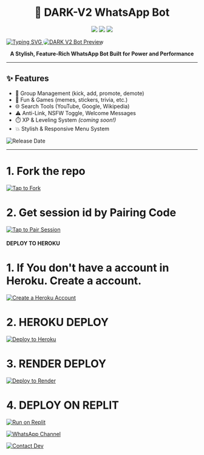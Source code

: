<h1 align="center">🚀 DARK-V2 WhatsApp Bot</h1>

<p align="center">
  <img src="https://img.shields.io/badge/Powerful-Bot-blueviolet?style=for-the-badge" />
  <img src="https://img.shields.io/badge/Status-Active-brightgreen?style=for-the-badge" />
  <img src="https://img.shields.io/github/stars/yourusername/DARK-V2?style=for-the-badge" />
</p>

<a href="https://git.io/typing-svg">
  <img src="https://readme-typing-svg.demolab.com?font=Black+Ops+One&size=50&pause=1000&color=red&center=true&width=910&height=100&lines=DARK+V2+BOT+%3BKEEP+USING+OUR+BOT" alt="Typing SVG" />
</a>

<a href="https://imgbb.com/">
  <img src="https://files.catbox.moe/icnssy.PNG" alt="DARK V2 Bot Preview" border="0" style="max-width:100%; border-radius: 12px;">
</a>




<p align="center">
  <b>A Stylish, Feature-Rich WhatsApp Bot Built for Power and Performance</b>
</p>

---

## ✨ Features

- 🔧 Group Management (kick, add, promote, demote)
- 🎉 Fun & Games (memes, stickers, trivia, etc.)
- 🌐 Search Tools (YouTube, Google, Wikipedia)
- ⚠️ Anti-Link, NSFW Toggle, Welcome Messages
- ⏱️ XP & Leveling System *(coming soon!)*
- 💥 Stylish & Responsive Menu System

![Release Date](https://readme-typing-svg.demolab.com?font=Pacifico&size=50&pause=1000&color=FF1493&center=true&width=910&height=100&lines=Released+on+16.04.2025)

---
# 1. Fork the repo
   
[![Tap to Fork](https://img.shields.io/badge/Tap%20to-Fork-2ea44f?style=for-the-badge&logo=github)](https://github.com/darkdev-tech/DARK-V2/fork)


# 2. Get session id by Pairing Code
  
   [![Tap to Pair Session](https://img.shields.io/badge/Tap%20to%20Get%20Session-DARK--V2-blueviolet?style=for-the-badge&logo=whatsapp)](https://dark-pair-code.onrender.com)

#### DEPLOY TO HEROKU 

# 1. If You don't have a account in Heroku. Create a account.
    
  [![Create a Heroku Account](https://img.shields.io/badge/Create%20Account-Heroku-79589F?logo=heroku&logoColor=white)](https://signup.heroku.com/)


# 2. HEROKU DEPLOY 
    
  [![Deploy to Heroku](https://www.herokucdn.com/deploy/button.svg)](https://heroku.com/deploy?template=https://github.com/darkdev-tech/DARK-V2)


# 3. RENDER DEPLOY
[![Deploy to Render](https://render.com/images/deploy-to-render-button.svg)](https://render.com/deploy?repo=https://github.com/darkdev-tech/DARK-V2)


# 4. DEPLOY ON REPLIT

[![Run on Replit](https://img.shields.io/badge/Run%20on-Replit-1f1f1f?style=for-the-badge&logo=replit&logoColor=white)](https://replit.com/github/darkdev-tech/DARK-V2)

[![WhatsApp Channel](https://img.shields.io/badge/Join%20Our%20WhatsApp%20Channel-25D366?style=for-the-badge&logo=whatsapp&logoColor=white)](https://whatsapp.com/channel/0029VarDt9t30LKL1SoYXy26)

[![Contact Dev](https://img.shields.io/badge/Contact%20Dev%20on-WhatsApp-25D366?style=for-the-badge&logo=whatsapp&logoColor=white)](https://wa.me/254107065646)

